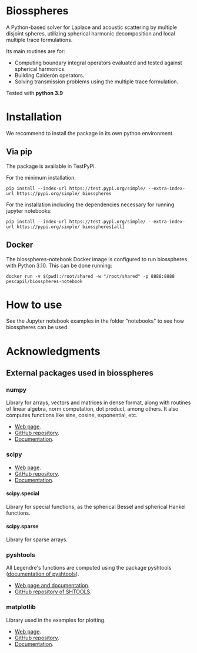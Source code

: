 # Biosspheres

A Python-based solver for Laplace and acoustic scattering by
multiple disjoint spheres, utilizing spherical harmonic
decomposition and local multiple trace formulations.

Its main routines are for:
- Computing boundary integral operators evaluated and tested
against spherical harmonics.
- Building Calderón operators.
- Solving transmission problems using the multiple trace formulation. 

Tested with **python 3.9**

# Installation

We recommend to install the package in its own python environment.

## Via pip

The package is available in TestPyPi.

For the minimum installation:

`pip install --index-url https://test.pypi.org/simple/ --extra-index-url https://pypi.org/simple/ biosspheres`

For the installation including the dependencies necessary for running jupyter notebooks:

`pip install --index-url https://test.pypi.org/simple/ --extra-index-url https://pypi.org/simple/ biosspheres[all]`

## Docker

The biosspheres-notebook Docker image is configured to run biosspheres with Python 3.10. This can be done running:

```
docker run -v $(pwd):/root/shared -w "/root/shared" -p 8888:8888 pescapil/biosspheres-notebook
```

# How to use

See the Jupyter notebook examples in the folder "notebooks" to see how biosspheres can be used.

# Acknowledgments

## External packages used in biosspheres

### numpy

Library for arrays, vectors and matrices in dense format, along
with routines of linear algebra, norm computation, dot product,
among others. It also computes functions like sine, cosine, exponential, etc.

- [Web page](https://numpy.org/).
- [GitHub repository](https://github.com/numpy/numpy).
- [Documentation](https://numpy.org/doc/stable/).

### scipy

- [Web page](https://scipy.org/).
- [GitHub repository](https://github.com/scipy/scipy).
- [Documentation](https://docs.scipy.org/doc/scipy/).

#### scipy.special

Library for special functions, as the spherical Bessel and
spherical Hankel functions.

#### scipy.sparse

Library for sparse arrays.

### pyshtools

All Legendre's functions are computed using the package pyshtools 
([documentation of pyshtools](https://shtools.github.io/SHTOOLS/index.html)).

- [Web page and documentation](https://shtools.github.io/SHTOOLS/).
- [GitHub repository of SHTOOLS](https://github.com/SHTOOLS/SHTOOLS).

### matplotlib

Library used in the examples for plotting.

- [Web page](https://matplotlib.org/).
- [GitHub repository](https://github.com/matplotlib/matplotlib).
- [Documentation](https://matplotlib.org/stable/users/index.html).
